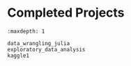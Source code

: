 # Completed Projects

```{toctree}
:maxdepth: 1

data_wrangling_julia
exploratory_data_analysis
kaggle1
```

